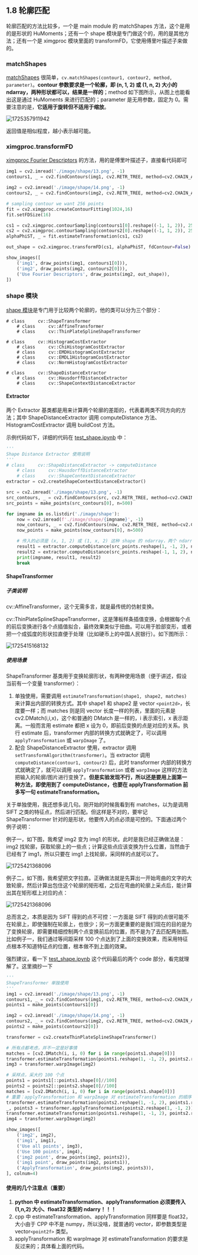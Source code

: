 ## 1.8 轮廓匹配

轮廓匹配的方法比较多，一个是 main module 的 matchShapes 方法，这个是用的是形状的 HuMoments；还有一个 shape 模块是专门做这个的，用的是其他方法；还有一个是 ximgproc 模块里面的 transformFD，它使用傅里叶描述子来做的。

### matchShapes

[matchShapes](https://docs.opencv.org/3.4/d3/dc0/group__imgproc__shape.html#gaadc90cb16e2362c9bd6e7363e6e4c317) 很简单，`cv.matchShapes(contour1, contour2, method, parameter)`。**contour 参数要求是一个轮廓，即 (n, 1, 2) 或 (1, n, 2) 大小的 ndarray，两种形状都可以，结果是一样的**；method 如下图所示，从图上也能看出这是通过 HuMoments 来进行匹配的；parameter 是无用参数，固定为 0。需要注意的是，**它适用于旋转但不适用于缩放**。

![1725357911942](image/1.9/1725357911942.png)

返回值是相似程度，越小表示越可能。

### ximgproc.transformFD
[ximgproc Fourier Descriptors](https://docs.opencv.org/4.x/dd/ddc/group__ximgproc__fourier.html) 的方法，用的是傅里叶描述子，直接看代码即可

```python
img1 = cv2.imread('./image/shape/13.png', -1)
contours1, _ = cv2.findContours(img1, cv2.RETR_TREE, method=cv2.CHAIN_APPROX_NONE)

img2 = cv2.imread('./image/shape/14.png', -1)
contours2, _ = cv2.findContours(img2, cv2.RETR_TREE, method=cv2.CHAIN_APPROX_NONE)

# sampling contour we want 256 points
fit = cv2.ximgproc.createContourFitting(1024,16)
fit.setFDSize(16)

cs1 = cv2.ximgproc.contourSampling(contours1[0].reshape((-1, 1, 2)), 256)
cs2 = cv2.ximgproc.contourSampling(contours2[0].reshape((-1, 1, 2)), 256)
alphaPhiST, _ = fit.estimateTransformation(cs1, cs2)

out_shape = cv2.ximgproc.transformFD(cs1, alphaPhiST, fdContour=False)

show_images([
    ('img1', draw_points(img1, contours1[0])),
    ('img2', draw_points(img2, contours2[0])),
    ('Use Fourier Descriptors', draw_points(img2, out_shape)),
])
```

### shape 模块

[shape 模块](https://docs.opencv.org/4.x/d1/d85/group__shape.html)是专门用于比较两个轮廓的，他的类可以分为三个部分：

```
# class  	cv::ShapeTransformer
    # class  	cv::AffineTransformer
    # class  	cv::ThinPlateSplineShapeTransformer
 
# class  	cv::HistogramCostExtractor
    # class  	cv::ChiHistogramCostExtractor
    # class  	cv::EMDHistogramCostExtractor
    # class  	cv::EMDL1HistogramCostExtractor
    # class  	cv::NormHistogramCostExtractor
 
# class  	cv::ShapeDistanceExtractor
    # class  	cv::HausdorffDistanceExtractor
    # class  	cv::ShapeContextDistanceExtractor
```

#### Extractor

两个 Extractor 基类都是用来计算两个轮廓的差距的，代表着两类不同方向的方法；其中 ShapeDistanceExtractor 调用 computeDistance 方法、HistogramCostExtractor 调用 buildCost 方法。

示例代码如下，详细的代码在 [test_shape.ipynb](../code/test_shape.ipynb) 中：

```python
'''
Shape Distance Extractor 使用说明
'''
# class  	cv::ShapeDistanceExtractor -> computeDistance
    # class  	cv::HausdorffDistanceExtractor
    # class  	cv::ShapeContextDistanceExtractor
extractor = cv2.createShapeContextDistanceExtractor()

src = cv2.imread('./image/shape/13.png', -1)
src_contours, _ = cv2.findContours(src, cv2.RETR_TREE, method=cv2.CHAIN_APPROX_NONE)
src_points = make_points(src_contours[0], n=500)

for imgname in os.listdir('./image/shape'):
    now = cv2.imread(f'./image/shape/{imgname}', -1)
    now_contours, _ = cv2.findContours(now, cv2.RETR_TREE, method=cv2.CHAIN_APPROX_NONE)
    now_points = make_points(now_contours[0], n=500)

    # 传入的必须是 (x, 1, 2) 或 (1, x, 2) 这种 shape 的 ndarray，两个 ndarray 的 x 不强制要一样
    result1 = extractor.computeDistance(src_points.reshape(1, -1, 2), now_points.reshape(1, -1, 2))
    result2 = extractor.computeDistance(src_points.reshape(-1, 1, 2), now_points.reshape(-1, 1, 2))
    print(imgname, result1, result2)
    break
```

#### ShapeTransformer

##### 子类说明

cv::AffineTransformer，这个无需多言，就是最传统的仿射变换。

cv::ThinPlateSplineShapeTransformer，这是薄板样条插值变换，会根据每个点的前后变换进行各个点插值拟合，最终效果类似于扭曲。可以用于脸部变形，或者把一个成弧度的形状拉直便于处理（比如硬币上的中国人民银行）。如下图所示：

![1725415168132](image/1.9/1725415168132.png)

##### 使用场景

ShapeTransformer 基类用于变换轮廓形状，有两种使用场景（便于讲述，假设当前有一个变量 transformer）：

1. 单独使用，需要调用 `estimateTransformation(shape1, shape2, matches)` 来计算出内部的转换方式。其中 shape1 和 shape2 是 vector `<point2d>`，长度要一样；而 matches 则是同 vector 长度一样的列表，里面的元素是 cv2.DMatch(i,i,x)，这个和普通的 DMatch 是一样的，i 表示索引，x 表示距离。一般而言用 estimate 都把 x 设为 0，即前后变换的点是对应的关系。执行 estimate 后，transformer 内部的转换方式就确定了，可以调用 `applyTransformation` 或 `warpImage` 了。
2. 配合 ShapeDistanceExtractor 使用，extractor 调用 `setTransformAlgorithm(transformer)`。当 extractor 调用 `computeDistance(contour1, contour2)` 后，此时 transformer 内部的转换方式就确定了，就可以调用 `applyTransformation` 或者 `warpImage` 这样的方法把输入的轮廓/图片进行变换了。**但是实验发现不行，所以还是要用上面第一种方法，即使用到了 computeDistance，也要在 applyTransformation 前多写一句 estimateTransformation。**

关于单独使用，我还想多说几句。刚开始的时候我看到有 matches，以为是调用 SIFT 之类的特征点，然后进行匹配。但这样是不对的，要牢记 ShapeTransformer 针对的是形状，他要传入的点必须是可控的。下面通过两个例子说明：

例子一，如下图，我希望 img2 变为 img1 的形状。此时是我已经正确做法是：img2 找轮廓，获取轮廓上的一些点；计算这些点应该变换为什么位置，当然由于已经有了 img1，所以只要在 img1 上找轮廓，采同样的点就可以了。

![1725421368096](image/1.9/1725421368096.png)

例子二，如下图，我希望把文字拉直。正确做法就是先算出一开始弯曲的文字的大致轮廓，然后计算出包住这个轮廓的矩形框，之后在弯曲的轮廓上采点后，能计算出其在矩形框上对应的点：

![1725421368096](image/1.9/1725431324843.png)


总而言之，本质是因为 SIFT 得到的点不可控：一方面是 SIFT 得到的点很可能不在轮廓上，即使强制在轮廓上，也很少；另一方面更重要的是我们现在的目的是为了变换轮廓，即需要精细控制两个点变换前后的位置，而不是为了去匹配两张图。比如例子一，我们通过等间距采样 100 个点达到了上面的变换效果，而采用特征点根本不知道特征点的位置，根本做不到上面的效果。

强烈建议，看一下 [test_shape.ipynb](../code/test_shape.ipynb) 这个代码最后的两个 code 部分，看完就理解了。这里摘抄一下

```python
'''
ShapeTransformer 单独使用
'''
img1 = cv2.imread('./image/shape/13.png', -1)
contours1, _ = cv2.findContours(img1, cv2.RETR_TREE, method=cv2.CHAIN_APPROX_NONE)
points1 = make_points(contours1[0])

img2 = cv2.imread('./image/shape/14.png', -1)
contours2, _ = cv2.findContours(img2, cv2.RETR_TREE, method=cv2.CHAIN_APPROX_NONE)
points2 = make_points(contours2[0])

transformer = cv2.createThinPlateSplineShapeTransformer()

# 所有点都考虑，并不一定是好事情
matches = [cv2.DMatch(i, i, 0) for i in range(points1.shape[0])]
transformer.estimateTransformation(points1.reshape(1, -1, 2), points2.reshape(1, -1, 2), matches)
img3 = transformer.warpImage(img2)

# 采样点，采大约 100 个点
points1 = points1[::points1.shape[0]//100]
points2 = points2[::points2.shape[0]//100]
matches = [cv2.DMatch(i, i, 0) for i in range(points1.shape[0])]
# 重要：applyTransformation 和 warpImage 对 estimateTransformation 的顺序要求是翻过来的
transformer.estimateTransformation(points2.reshape(1, -1, 2), points1.reshape(1, -1, 2), matches)
_, points3 = transformer.applyTransformation(points2.reshape(1, -1, 2))
transformer.estimateTransformation(points1.reshape(1, -1, 2), points2.reshape(1, -1, 2), matches)
img4 = transformer.warpImage(img2)

show_images([
    ('img2', img2),
    ('img1', img1),
    ('Use all points', img3),
    ('Use 100 points', img4),
    ('img2 point', draw_points(img2, points2)),
    ('img1 point', draw_points(img2, points1)),
    ('ApplyTransformation', draw_points(img2, points3)),
], colnum=4)
```

#### 使用的几个注意点（重要）

1. **python 中 estimateTransformation、applyTransformation 必须要传入 (1,n,2) 大小、float32 类型的 ndarry！！！**
2. cpp 中 estimateTransformation、applyTransformation 同样要是 float32，大小由于 CPP 中不是 numpy，所以没啥，就普通的 vector，即参数类型是 vector`<point2f>` 类型。
3. applyTransformation 和 warpImage 对 estimateTransformation 的要求是反过来的；具体看上面的代码。

